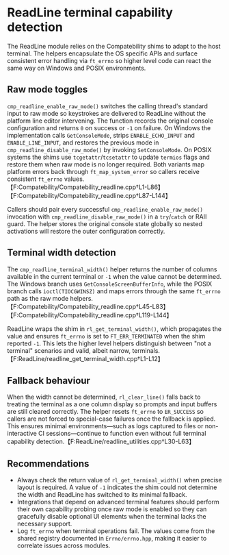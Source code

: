 # ReadLine terminal capability detection

The ReadLine module relies on the Compatebility shims to adapt to the host
terminal. The helpers encapsulate the OS specific APIs and surface consistent
error handling via `ft_errno` so higher level code can react the same way on
Windows and POSIX environments.

## Raw mode toggles

`cmp_readline_enable_raw_mode()` switches the calling thread's standard input to
raw mode so keystrokes are delivered to ReadLine without the platform line
editor intervening. The function records the original console configuration and
returns `0` on success or `-1` on failure. On Windows the implementation calls
`GetConsoleMode`, strips `ENABLE_ECHO_INPUT` and `ENABLE_LINE_INPUT`, and
restores the previous mode in `cmp_readline_disable_raw_mode()` by invoking
`SetConsoleMode`. On POSIX systems the shims use `tcgetattr`/`tcsetattr` to
update `termios` flags and restore them when raw mode is no longer required.
Both variants map platform errors back through `ft_map_system_error` so callers
receive consistent `ft_errno` values.【F:Compatebility/Compatebility_readline.cpp†L1-L86】【F:Compatebility/Compatebility_readline.cpp†L87-L144】

Callers should pair every successful `cmp_readline_enable_raw_mode()` invocation
with `cmp_readline_disable_raw_mode()` in a `try`/`catch` or RAII guard. The
helper stores the original console state globally so nested activations will
restore the outer configuration correctly.

## Terminal width detection

The `cmp_readline_terminal_width()` helper returns the number of columns
available in the current terminal or `-1` when the value cannot be determined.
The Windows branch uses `GetConsoleScreenBufferInfo`, while the POSIX branch
calls `ioctl(TIOCGWINSZ)` and maps errors through the same `ft_errno` path as the
raw mode helpers.【F:Compatebility/Compatebility_readline.cpp†L45-L83】【F:Compatebility/Compatebility_readline.cpp†L119-L144】

ReadLine wraps the shim in `rl_get_terminal_width()`, which propagates the value
and ensures `ft_errno` is set to `FT_ERR_TERMINATED` when the shim reported
`-1`. This lets the higher level helpers distinguish between "not a terminal"
scenarios and valid, albeit narrow, terminals.【F:ReadLine/readline_get_terminal_width.cpp†L1-L12】

## Fallback behaviour

When the width cannot be determined, `rl_clear_line()` falls back to treating
the terminal as a one column display so prompts and input buffers are still
cleared correctly. The helper resets `ft_errno` to `ER_SUCCESS` so callers are
not forced to special-case failures once the fallback is applied. This ensures
minimal environments—such as logs captured to files or non-interactive CI
sessions—continue to function even without full terminal capability
detection.【F:ReadLine/readline_utilities.cpp†L30-L63】

## Recommendations

- Always check the return value of `rl_get_terminal_width()` when precise layout
  is required. A value of `-1` indicates the shim could not determine the width
  and ReadLine has switched to its minimal fallback.
- Integrations that depend on advanced terminal features should perform their
  own capability probing once raw mode is enabled so they can gracefully disable
  optional UI elements when the terminal lacks the necessary support.
- Log `ft_errno` when terminal operations fail. The values come from the shared
  registry documented in `Errno/errno.hpp`, making it easier to correlate issues
  across modules.

